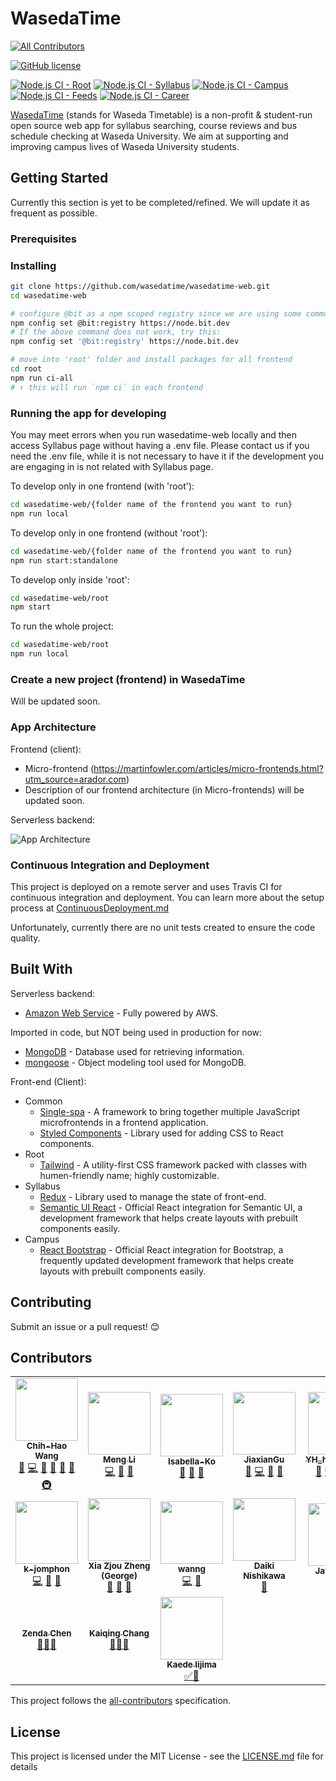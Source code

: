 # WasedaTime

<!-- ALL-CONTRIBUTORS-BADGE:START - Do not remove or modify this section -->
[![All Contributors](https://img.shields.io/badge/all_contributors-13-orange.svg?style=flat-square)](#contributors-)
<!-- ALL-CONTRIBUTORS-BADGE:END -->
[![GitHub license](https://img.shields.io/badge/license-MIT-blue.svg)](https://github.com/wasedatime/wasedatime-web/blob/master/LICENSE.md)

[![Node.js CI - Root](https://github.com/wasedatime/wasedatime-web/actions/workflows/root.yml/badge.svg)](https://github.com/wasedatime/wasedatime-web/actions/workflows/root.yml)
[![Node.js CI - Syllabus](https://github.com/wasedatime/wasedatime-web/actions/workflows/syllabus.yml/badge.svg)](https://github.com/wasedatime/wasedatime-web/actions/workflows/syllabus.yml)
[![Node.js CI - Campus](https://github.com/wasedatime/wasedatime-web/actions/workflows/campus.yml/badge.svg)](https://github.com/wasedatime/wasedatime-web/actions/workflows/campus.yml)
[![Node.js CI - Feeds](https://github.com/wasedatime/wasedatime-web/actions/workflows/blog.yml/badge.svg)](https://github.com/wasedatime/wasedatime-web/actions/workflows/blog.yml)
[![Node.js CI - Career](https://github.com/wasedatime/wasedatime-web/actions/workflows/career.yml/badge.svg)](https://github.com/wasedatime/wasedatime-web/actions/workflows/career.yml)

[WasedaTime](https://wasedatime.com) (stands for Waseda Timetable) is a non-profit & student-run open source web app for syllabus searching, course reviews and bus schedule checking at Waseda University. We aim at supporting and improving campus lives of Waseda University students.

## Getting Started

Currently this section is yet to be completed/refined. We will update it as frequent as possible.

### Prerequisites

### Installing

```bash
git clone https://github.com/wasedatime/wasedatime-web.git
cd wasedatime-web

# configure @bit as a npm scoped registry since we are using some common components on bit.dev
npm config set @bit:registry https://node.bit.dev
# If the above command does not work, try this:
npm config set '@bit:registry' https://node.bit.dev

# move into 'root' folder and install packages for all frontend
cd root
npm run ci-all
# ↑ this will run `npm ci` in each frontend
```

### Running the app for developing

You may meet errors when you run wasedatime-web locally and then access Syllabus page without having a .env file. Please contact us if you need the .env file, while it is not necessary to have it if the development you are engaging in is not related with Syllabus page.

To develop only in one frontend (with 'root'):
```bash
cd wasedatime-web/{folder name of the frontend you want to run}
npm run local
```

To develop only in one frontend (without 'root'):
```bash
cd wasedatime-web/{folder name of the frontend you want to run}
npm run start:standalone
```

To develop only inside 'root':
```bash
cd wasedatime-web/root
npm start
```

To run the whole project:
```bash
cd wasedatime-web/root
npm run local
```

### Create a new project (frontend) in WasedaTime

Will be updated soon.

### App Architecture

Frontend (client):

- Micro-frontend (https://martinfowler.com/articles/micro-frontends.html?utm_source=arador.com)
- Description of our frontend architecture (in Micro-frontends) will be updated soon.

Serverless backend:

![App Architecture](/docs/images/AWSArch.png)

### Continuous Integration and Deployment

This project is deployed on a remote server and uses Travis CI for continuous integration and deployment. You can learn more about the setup process at [ContinuousDeployment.md](docs/ContinuousDeployment.md)

Unfortunately, currently there are no unit tests
created to ensure the code quality.

## Built With

Serverless backend:

- [Amazon Web Service](https://aws.amazon.com/) - Fully powered by AWS.

Imported in code, but NOT being used in production for now:

- [MongoDB](https://www.mongodb.com/) - Database used for retrieving information.
- [mongoose](http://mongoosejs.com/) - Object modeling tool used for MongoDB.

Front-end (Client):

- Common
  - [Single-spa](https://single-spa.js.org) - A framework to bring together multiple JavaScript microfrontends in a frontend application.
  - [Styled Components](https://www.styled-components.com) - Library used for adding CSS to React components.
- Root
  - [Tailwind](https://tailwindcss.com) - A utility-first CSS framework packed with classes with humen-friendly name; highly customizable.
- Syllabus
  - [Redux](https://redux.js.org) - Library used to manage the state of front-end.
  - [Semantic UI React](https://react.semantic-ui.com) - Official React integration for Semantic UI, a development framework that helps create layouts with prebuilt components easily.
- Campus
  - [React Bootstrap](https://react-bootstrap.github.io) - Official React integration for Bootstrap, a frequently updated development framework that helps create layouts with prebuilt components easily.

## Contributing

Submit an issue or a pull request! :blush:

## Contributors

<!-- ALL-CONTRIBUTORS-LIST:START - Do not remove or modify this section -->
<!-- prettier-ignore-start -->
<!-- markdownlint-disable -->
<table>
  <tr>
    <td align="center"><a href="https://github.com/OscarWang114"><img src="https://avatars0.githubusercontent.com/u/30998659?v=4?s=100" width="100px;" alt=""/><br /><sub><b>Chih-Hao Wang</b></sub></a><br /><a href="https://github.com/wasedatime/wasedatime-web/issues?q=author%3AOscarWang114" title="Bug reports">🐛</a> <a href="https://github.com/wasedatime/wasedatime-web/commits?author=OscarWang114" title="Code">💻</a> <a href="#design-OscarWang114" title="Design">🎨</a> <a href="https://github.com/wasedatime/wasedatime-web/commits?author=OscarWang114" title="Documentation">📖</a> <a href="#ideas-OscarWang114" title="Ideas, Planning, & Feedback">🤔</a> <a href="https://github.com/wasedatime/wasedatime-web/pulls?q=is%3Apr+reviewed-by%3AOscarWang114" title="Reviewed Pull Requests">👀</a> <a href="#infra-OscarWang114" title="Infrastructure (Hosting, Build-Tools, etc)">🚇</a></td>
    <td align="center"><a href="https://github.com/Lmmmmm"><img src="https://avatars1.githubusercontent.com/u/30943643?v=4?s=100" width="100px;" alt=""/><br /><sub><b>Meng Li</b></sub></a><br /><a href="https://github.com/wasedatime/wasedatime-web/commits?author=Lmmmmm" title="Code">💻</a> <a href="#design-Lmmmmm" title="Design">🎨</a> <a href="#ideas-Lmmmmm" title="Ideas, Planning, & Feedback">🤔</a></td>
    <td align="center"><a href="https://github.com/Isabella-Ko"><img src="https://avatars0.githubusercontent.com/u/47520253?v=4?s=100" width="100px;" alt=""/><br /><sub><b>Isabella-Ko</b></sub></a><br /><a href="#business-Isabella-Ko" title="Business development">💼</a> <a href="#design-Isabella-Ko" title="Design">🎨</a> <a href="#ideas-Isabella-Ko" title="Ideas, Planning, & Feedback">🤔</a></td>
    <td align="center"><a href="https://github.com/JiaxianGu"><img src="https://avatars3.githubusercontent.com/u/43884711?v=4?s=100" width="100px;" alt=""/><br /><sub><b>JiaxianGu</b></sub></a><br /><a href="https://github.com/wasedatime/wasedatime-web/issues?q=author%3AJiaxianGu" title="Bug reports">🐛</a> <a href="https://github.com/wasedatime/wasedatime-web/commits?author=JiaxianGu" title="Code">💻</a> <a href="#design-JiaxianGu" title="Design">🎨</a> <a href="#ideas-JiaxianGu" title="Ideas, Planning, & Feedback">🤔</a></td>
    <td align="center"><a href="https://github.com/YHhaoareyou"><img src="https://avatars0.githubusercontent.com/u/43674499?v=4?s=100" width="100px;" alt=""/><br /><sub><b>YH_hao_are_you</b></sub></a><br /><a href="https://github.com/wasedatime/wasedatime-web/issues?q=author%3AYHhaoareyou" title="Bug reports">🐛</a> <a href="https://github.com/wasedatime/wasedatime-web/commits?author=YHhaoareyou" title="Code">💻</a> <a href="#ideas-YHhaoareyou" title="Ideas, Planning, & Feedback">🤔</a> <a href="https://github.com/wasedatime/wasedatime-web/pulls?q=is%3Apr+reviewed-by%3AYHhaoareyou" title="Reviewed Pull Requests">👀</a> <a href="#projectManagement-YHhaoareyou" title="Project Management">📆</a></td>
    <td align="center"><a href="https://github.com/AustinZhu"><img src="https://avatars1.githubusercontent.com/u/42071208?v=4?s=100" width="100px;" alt=""/><br /><sub><b>AustinZhu</b></sub></a><br /><a href="https://github.com/wasedatime/wasedatime-web/issues?q=author%3AAustinZhu" title="Bug reports">🐛</a> <a href="https://github.com/wasedatime/wasedatime-web/commits?author=AustinZhu" title="Code">💻</a> <a href="#ideas-AustinZhu" title="Ideas, Planning, & Feedback">🤔</a> <a href="#infra-AustinZhu" title="Infrastructure (Hosting, Build-Tools, etc)">🚇</a> <a href="#maintenance-AustinZhu" title="Maintenance">🚧</a></td>
    <td align="center"><a href="https://github.com/NeroArcher"><img src="https://avatars3.githubusercontent.com/u/59641121?v=4?s=100" width="100px;" alt=""/><br /><sub><b>NeroArcher</b></sub></a><br /><a href="https://github.com/wasedatime/wasedatime-web/commits?author=NeroArcher" title="Code">💻</a> <a href="#design-NeroArcher" title="Design">🎨</a> <a href="#ideas-NeroArcher" title="Ideas, Planning, & Feedback">🤔</a></td>
  </tr>
  <tr>
    <td align="center"><a href="https://github.com/k-jomphon"><img src="https://avatars3.githubusercontent.com/u/38510009?v=4?s=100" width="100px;" alt=""/><br /><sub><b>k-jomphon</b></sub></a><br /><a href="https://github.com/wasedatime/wasedatime-web/commits?author=k-jomphon" title="Code">💻</a> <a href="#design-k-jomphon" title="Design">🎨</a> <a href="#ideas-k-jomphon" title="Ideas, Planning, & Feedback">🤔</a></td>
    <td align="center"><img src="?s=100" width="100px;" alt=""/><br /><sub><b>Xia Zjou Zheng (George)</b></sub><br /><a href="#projectManagement" title="Project Management">📆</a> <a href="#ideas" title="Ideas, Planning, & Feedback">🤔</a> <a href="#business" title="Business development">💼</a></td>
    <td align="center"><a href="https://github.com/wanng-ide"><img src="https://avatars0.githubusercontent.com/u/32323900?v=4?s=100" width="100px;" alt=""/><br /><sub><b>wanng</b></sub></a><br /><a href="https://github.com/wasedatime/wasedatime-web/commits?author=wanng-ide" title="Code">💻</a> <a href="#ideas-wanng-ide" title="Ideas, Planning, & Feedback">🤔</a></td>
    <td align="center"><a href="https://github.com/nd-02110114"><img src="https://avatars3.githubusercontent.com/u/17228098?v=4?s=100" width="100px;" alt=""/><br /><sub><b>Daiki Nishikawa</b></sub></a><br /><a href="#ideas-nd-02110114" title="Ideas, Planning, & Feedback">🤔</a></td>
    <td align="center"><a href="https://www.facebook.com/JawBoYue"><img src="https://graph.facebook.com/100000406482926/picture?type=large?s=100" width="100px;" alt=""/><br /><sub><b>Jaw Bo Yue</b></sub></a><br /><a href="#design" title="Design">🎨</a> <a href="#ideas" title="Ideas, Planning, & Feedback">🤔</a></td>
    <td align="center"><a href="https://github.com/youenn98"><img src="https://avatars.githubusercontent.com/u/51810761?v=4?s=100" width="100px;" alt=""/><br /><sub><b>youenn98</b></sub></a><br /><a href="https://github.com/wasedatime/wasedatime-web/commits?author=youenn98" title="Code, Ideas">💻🤔</a></td>
    <td align="center"><a href="https://github.com/hatoriMain"><img src="https://avatars.githubusercontent.com/u/51203739?s=460&u=0c77fed5e6c947cd424c601c4f365c17c45c6c4b&v=4" width="100px;" alt=""/><br /><sub><b>Zhen Cao</b></sub></a><br /><a href="https://github.com/wasedatime/wasedatime-web/commits?author=hatoriMain" title="Code">💻</a> <a href="#design-hatoriMain" title="Design">🎨</a> <a href="#ideas-hatoriMain" title="Ideas, Planning, & Feedback">🤔</a></td>
  </tr>
  <tr>
    <td align="center"><a href="#"><sub><b>Zenda Chen</b></sub></a><br /><a href="#" title="Business, Design, Ideas">💼🎨🤔</a></td>
    <td align="center"><a href="#"><sub><b>Kaiqing Chang</b></sub></a><br /><a href="#" title="Business, Design, Ideas">💼🎨🤔</a></td>
    <td align="center"><a href="https://github.com/kaedejima"><img src="https://avatars.githubusercontent.com/u/49092226?s=400&u=7f7d80600a0007aadc8a9e6d0df69e38088c5562&v=4" width="100px;" alt=""/><br /><sub><b>Kaede Iijima</b></sub></a><br /><a href="#code" title="Tutorials, Design">✅🎨</a></td>
  </tr>
</table>

<!-- markdownlint-restore -->
<!-- prettier-ignore-end -->

<!-- ALL-CONTRIBUTORS-LIST:END -->

This project follows the [all-contributors](https://github.com/kentcdodds/all-contributors) specification.

## License

This project is licensed under the MIT License - see the [LICENSE.md](LICENSE.md) file for details
